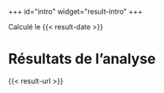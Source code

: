 +++
id="intro"
widget="result-intro"
+++

Calculé le {{< result-date >}}

<h1 class="h2 font-weight:semi-bold">
   Résultats de l’analyse
</h1>

{{< result-url >}}